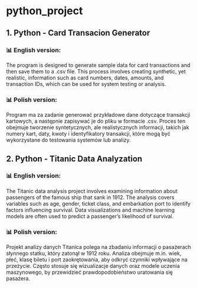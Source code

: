 # python_project

## 1. Python - Card Transacion Generator

### 📊 English version:

The program is designed to generate sample data for card transactions and then save them to a .csv file. This process involves creating synthetic, yet realistic, information such as card numbers, dates, amounts, and transaction IDs, which can be used for system testing or analysis.

### 📊 Polish version:

Program ma za zadanie generować przykładowe dane dotyczące transakcji kartowych, a następnie zapisywać je do pliku w formacie .csv. Proces ten obejmuje tworzenie syntetycznych, ale realistycznych informacji, takich jak numery kart, daty, kwoty i identyfikatory transakcji, które mogą być wykorzystane do testowania systemów lub analizy.


## 2. Python - Titanic Data Analyzation

### 📊 English version:

The Titanic data analysis project involves examining information about passengers of the famous ship that sank in 1912. The analysis covers variables such as age, gender, ticket class, and embarkation port to identify factors influencing survival. Data visualizations and machine learning models are often used to predict a passenger’s likelihood of survival.

### 📊 Polish version:

Projekt analizy danych Titanica polega na zbadaniu informacji o pasażerach słynnego statku, który zatonął w 1912 roku. Analiza obejmuje m.in. wiek, płeć, klasę biletu i port zaokrętowania, aby odkryć czynniki wpływające na przeżycie. Często stosuje się wizualizacje danych oraz modele uczenia maszynowego, by przewidzieć prawdopodobieństwo uratowania się pasażera.



